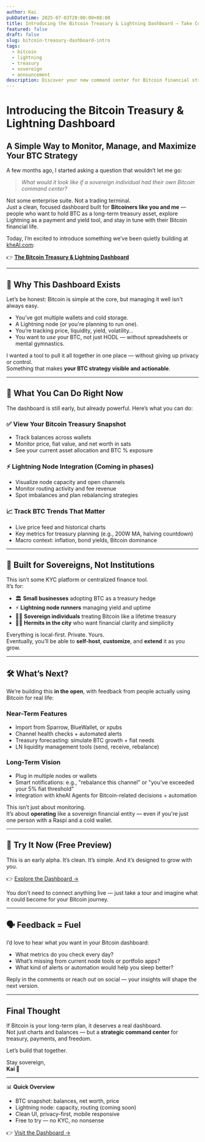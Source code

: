 ```yaml
---
author: Kai
pubDatetime: 2025-07-03T20:00:00+08:00
title: Introducing the Bitcoin Treasury & Lightning Dashboard – Take Control of Your BTC Strategy
featured: false
draft: false
slug: bitcoin-treasury-dashboard-intro
tags:
  - bitcoin
  - lightning
  - treasury
  - sovereign
  - announcement
description: Discover your new command center for Bitcoin financial strategy and Lightning node visibility. Track, analyze, and optimize your BTC like a modern sovereign.
---
```


# Introducing the Bitcoin Treasury & Lightning Dashboard  
## A Simple Way to Monitor, Manage, and Maximize Your BTC Strategy

A few months ago, I started asking a question that wouldn’t let me go:

> *What would it look like if a sovereign individual had their own Bitcoin command center?*

Not some enterprise suite. Not a trading terminal.  
Just a clean, focused dashboard built for **Bitcoiners like you and me** — people who want to hold BTC as a long-term treasury asset, explore Lightning as a payment and yield tool, and stay in tune with their Bitcoin financial life.

Today, I’m excited to introduce something we’ve been quietly building at [kheAI.com](https://www.kheai.com):

👉 **[The Bitcoin Treasury & Lightning Dashboard](https://www.kheai.com/dashboard)**

---

## 🧭 Why This Dashboard Exists

Let’s be honest: Bitcoin is simple at the core, but managing it well isn't always easy.

- You’ve got multiple wallets and cold storage.
- A Lightning node (or you're planning to run one).
- You’re tracking price, liquidity, yield, volatility…
- You want to *use* your BTC, not just HODL — without spreadsheets or mental gymnastics.

I wanted a tool to pull it all together in one place — without giving up privacy or control.  
Something that makes **your BTC strategy visible and actionable**.

---

## 🎯 What You Can Do Right Now

The dashboard is still early, but already powerful. Here’s what you can do:

### ✅ View Your Bitcoin Treasury Snapshot  
- Track balances across wallets
- Monitor price, fiat value, and net worth in sats
- See your current asset allocation and BTC % exposure

### ⚡ Lightning Node Integration (Coming in phases)  
- Visualize node capacity and open channels
- Monitor routing activity and fee revenue
- Spot imbalances and plan rebalancing strategies

### 📈 Track BTC Trends That Matter  
- Live price feed and historical charts
- Key metrics for treasury planning (e.g., 200W MA, halving countdown)
- Macro context: inflation, bond yields, Bitcoin dominance

---

## 🔐 Built for Sovereigns, Not Institutions

This isn’t some KYC platform or centralized finance tool.  
It’s for:

- 🏛️ **Small businesses** adopting BTC as a treasury hedge  
- ⚡ **Lightning node runners** managing yield and uptime  
- 👨‍🌾 **Sovereign individuals** treating Bitcoin like a lifetime treasury  
- 🧘‍♂️ **Hermits in the city** who want financial clarity and simplicity

Everything is local-first. Private. Yours.  
Eventually, you’ll be able to **self-host**, **customize**, and **extend** it as you grow.

---

## 🛠 What’s Next?

We’re building this **in the open**, with feedback from people actually using Bitcoin for real life:

### Near-Term Features
- Import from Sparrow, BlueWallet, or xpubs
- Channel health checks + automated alerts
- Treasury forecasting: simulate BTC growth + fiat needs
- LN liquidity management tools (send, receive, rebalance)

### Long-Term Vision
- Plug in multiple nodes or wallets
- Smart notifications: e.g., "rebalance this channel" or "you've exceeded your 5% fiat threshold"
- Integration with kheAI Agents for Bitcoin-related decisions + automation

This isn’t just about monitoring.  
It’s about **operating** like a sovereign financial entity — even if you're just one person with a Raspi and a cold wallet.

---

## 🧡 Try It Now (Free Preview)

This is an early alpha. It’s clean. It’s simple. And it’s designed to grow with you.

👉 [Explore the Dashboard →](https://www.kheai.com/dashboard)

You don’t need to connect anything live — just take a tour and imagine what it could become for your Bitcoin journey.

---

## 🗣 Feedback = Fuel

I’d love to hear what *you* want in your Bitcoin dashboard:

- What metrics do you check every day?
- What’s missing from current node tools or portfolio apps?
- What kind of alerts or automation would help you sleep better?

Reply in the comments or reach out on social — your insights will shape the next version.

---

## Final Thought

If Bitcoin is your long-term plan, it deserves a real dashboard.  
Not just charts and balances — but a **strategic command center** for treasury, payments, and freedom.

Let’s build that together.

Stay sovereign,  
**Kai 🧡**

---

📊 **Quick Overview**
- BTC snapshot: balances, net worth, price
- Lightning node: capacity, routing (coming soon)
- Clean UI, privacy-first, mobile responsive
- Free to try — no KYC, no nonsense

👉 [Visit the Dashboard →](https://www.kheai.com/dashboard)
